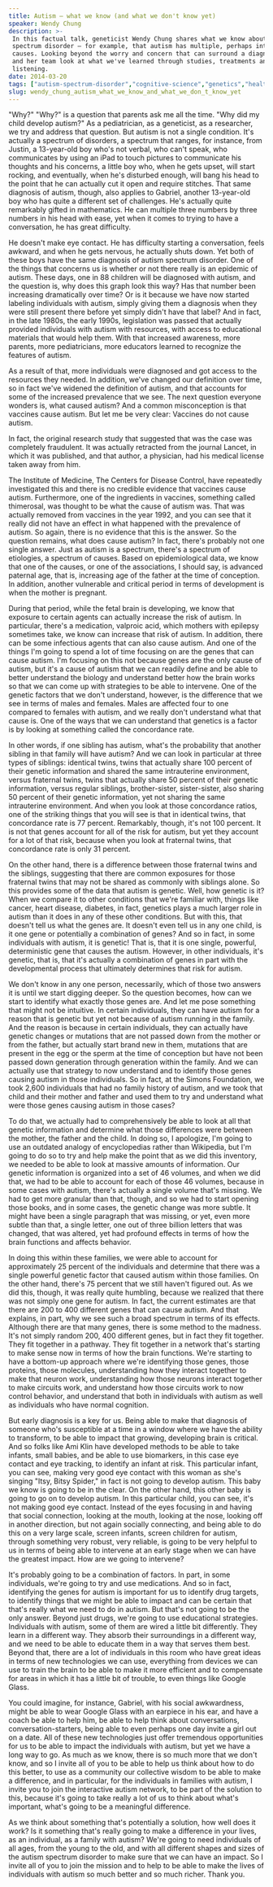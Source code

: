 ```yaml
---
title: Autism — what we know (and what we don't know yet)
speaker: Wendy Chung
description: >-
 In this factual talk, geneticist Wendy Chung shares what we know about autism
 spectrum disorder — for example, that autism has multiple, perhaps interlocking,
 causes. Looking beyond the worry and concern that can surround a diagnosis, Chung
 and her team look at what we've learned through studies, treatments and careful
 listening.
date: 2014-03-20
tags: ["autism-spectrum-disorder","cognitive-science","genetics","health","neuroscience","science","medicine","medical-research","mental-health","disease","vaccines","dna","pregnancy","children","family","disability","psychology","biology"]
slug: wendy_chung_autism_what_we_know_and_what_we_don_t_know_yet
---
```


"Why?" "Why?" is a question that parents ask me all the time. "Why did my child develop
autism?" As a pediatrician, as a geneticist, as a researcher, we try and address that
question. But autism is not a single condition. It's actually a spectrum of disorders, a
spectrum that ranges, for instance, from Justin, a 13-year-old boy who's not verbal, who
can't speak, who communicates by using an iPad to touch pictures to communicate his
thoughts and his concerns, a little boy who, when he gets upset, will start rocking, and
eventually, when he's disturbed enough, will bang his head to the point that he can
actually cut it open and require stitches. That same diagnosis of autism, though, also
applies to Gabriel, another 13-year-old boy who has quite a different set of challenges.
He's actually quite remarkably gifted in mathematics. He can multiple three numbers by
three numbers in his head with ease, yet when it comes to trying to have a conversation,
he has great difficulty.

He doesn't make eye contact. He has difficulty starting a conversation, feels awkward, and
when he gets nervous, he actually shuts down. Yet both of these boys have the same
diagnosis of autism spectrum disorder. One of the things that concerns us is whether or not
there really is an epidemic of autism. These days, one in 88 children will be diagnosed
with autism, and the question is, why does this graph look this way? Has that number been
increasing dramatically over time? Or is it because we have now started labeling
individuals with autism, simply giving them a diagnosis when they were still present there
before yet simply didn't have that label? And in fact, in the late 1980s, the early 1990s,
legislation was passed that actually provided individuals with autism with resources, with
access to educational materials that would help them. With that increased awareness, more
parents, more pediatricians, more educators learned to recognize the features of
autism.

As a result of that, more individuals were diagnosed and got access to the resources they
needed. In addition, we've changed our definition over time, so in fact we've widened the
definition of autism, and that accounts for some of the increased prevalence that we
see. The next question everyone wonders is, what caused autism? And a common misconception
is that vaccines cause autism. But let me be very clear: Vaccines do not cause autism.

In fact, the original research study that suggested that was the case was completely
fraudulent. It was actually retracted from the journal Lancet, in which it was published,
and that author, a physician, had his medical license taken away from him.

The Institute of Medicine, The Centers for Disease Control, have repeatedly investigated
this and there is no credible evidence that vaccines cause autism. Furthermore, one of the
ingredients in vaccines, something called thimerosal, was thought to be what the cause of
autism was. That was actually removed from vaccines in the year 1992, and you can see that
it really did not have an effect in what happened with the prevalence of autism. So again,
there is no evidence that this is the answer. So the question remains, what does cause
autism? In fact, there's probably not one single answer. Just as autism is a spectrum,
there's a spectrum of etiologies, a spectrum of causes. Based on epidemiological data, we
know that one of the causes, or one of the associations, I should say, is advanced
paternal age, that is, increasing age of the father at the time of conception. In
addition, another vulnerable and critical period in terms of development is when the
mother is pregnant.

During that period, while the fetal brain is developing, we know that exposure to certain
agents can actually increase the risk of autism. In particular, there's a medication,
valproic acid, which mothers with epilepsy sometimes take, we know can increase that risk
of autism. In addition, there can be some infectious agents that can also cause autism. And
one of the things I'm going to spend a lot of time focusing on are the genes that can
cause autism. I'm focusing on this not because genes are the only cause of autism, but
it's a cause of autism that we can readily define and be able to better understand the
biology and understand better how the brain works so that we can come up with strategies
to be able to intervene. One of the genetic factors that we don't understand, however, is
the difference that we see in terms of males and females. Males are affected four to one
compared to females with autism, and we really don't understand what that cause is. One of
the ways that we can understand that genetics is a factor is by looking at something
called the concordance rate.

In other words, if one sibling has autism, what's the probability that another sibling in
that family will have autism? And we can look in particular at three types of siblings:
identical twins, twins that actually share 100 percent of their genetic information and
shared the same intrauterine environment, versus fraternal twins, twins that actually
share 50 percent of their genetic information, versus regular siblings, brother-sister,
sister-sister, also sharing 50 percent of their genetic information, yet not sharing the
same intrauterine environment. And when you look at those concordance ratios, one of the
striking things that you will see is that in identical twins, that concordance rate is 77
percent. Remarkably, though, it's not 100 percent. It is not that genes account for all of
the risk for autism, but yet they account for a lot of that risk, because when you look at
fraternal twins, that concordance rate is only 31 percent.

On the other hand, there is a difference between those fraternal twins and the siblings,
suggesting that there are common exposures for those fraternal twins that may not be
shared as commonly with siblings alone. So this provides some of the data that autism is
genetic. Well, how genetic is it? When we compare it to other conditions that we're
familiar with, things like cancer, heart disease, diabetes, in fact, genetics plays a much
larger role in autism than it does in any of these other conditions. But with this, that
doesn't tell us what the genes are. It doesn't even tell us in any one child, is it one
gene or potentially a combination of genes? And so in fact, in some individuals with
autism, it is genetic! That is, that it is one single, powerful, deterministic gene that
causes the autism. However, in other individuals, it's genetic, that is, that it's
actually a combination of genes in part with the developmental process that ultimately
determines that risk for autism.

We don't know in any one person, necessarily, which of those two answers it is until we
start digging deeper. So the question becomes, how can we start to identify what exactly
those genes are. And let me pose something that might not be intuitive. In certain
individuals, they can have autism for a reason that is genetic but yet not because of
autism running in the family. And the reason is because in certain individuals, they can
actually have genetic changes or mutations that are not passed down from the mother or
from the father, but actually start brand new in them, mutations that are present in the
egg or the sperm at the time of conception but have not been passed down generation
through generation within the family. And we can actually use that strategy to now
understand and to identify those genes causing autism in those individuals. So in fact, at
the Simons Foundation, we took 2,600 individuals that had no family history of autism, and
we took that child and their mother and father and used them to try and understand what
were those genes causing autism in those cases?

To do that, we actually had to comprehensively be able to look at all that genetic
information and determine what those differences were between the mother, the father and
the child. In doing so, I apologize, I'm going to use an outdated analogy of encyclopedias
rather than Wikipedia, but I'm going to do so to try and help make the point that as we
did this inventory, we needed to be able to look at massive amounts of information. Our
genetic information is organized into a set of 46 volumes, and when we did that, we had to
be able to account for each of those 46 volumes, because in some cases with autism,
there's actually a single volume that's missing. We had to get more granular than that,
though, and so we had to start opening those books, and in some cases, the genetic change
was more subtle. It might have been a single paragraph that was missing, or yet, even more
subtle than that, a single letter, one out of three billion letters that was changed, that
was altered, yet had profound effects in terms of how the brain functions and affects
behavior.

In doing this within these families, we were able to account for approximately 25 percent
of the individuals and determine that there was a single powerful genetic factor that
caused autism within those families. On the other hand, there's 75 percent that we still
haven't figured out. As we did this, though, it was really quite humbling, because we
realized that there was not simply one gene for autism. In fact, the current estimates are
that there are 200 to 400 different genes that can cause autism. And that explains, in
part, why we see such a broad spectrum in terms of its effects. Although there are that
many genes, there is some method to the madness. It's not simply random 200, 400 different
genes, but in fact they fit together. They fit together in a pathway. They fit together in
a network that's starting to make sense now in terms of how the brain functions. We're
starting to have a bottom-up approach where we're identifying those genes, those proteins,
those molecules, understanding how they interact together to make that neuron work,
understanding how those neurons interact together to make circuits work, and understand
how those circuits work to now control behavior, and understand that both in individuals
with autism as well as individuals who have normal cognition.

But early diagnosis is a key for us. Being able to make that diagnosis of someone who's
susceptible at a time in a window where we have the ability to transform, to be able to
impact that growing, developing brain is critical. And so folks like Ami Klin have
developed methods to be able to take infants, small babies, and be able to use biomarkers,
in this case eye contact and eye tracking, to identify an infant at risk. This particular
infant, you can see, making very good eye contact with this woman as she's singing "Itsy,
Bitsy Spider," in fact is not going to develop autism. This baby we know is going to be in
the clear. On the other hand, this other baby is going to go on to develop autism. In this
particular child, you can see, it's not making good eye contact. Instead of the eyes
focusing in and having that social connection, looking at the mouth, looking at the nose,
looking off in another direction, but not again socially connecting, and being able to do
this on a very large scale, screen infants, screen children for autism, through something
very robust, very reliable, is going to be very helpful to us in terms of being able to
intervene at an early stage when we can have the greatest impact. How are we going to
intervene?

It's probably going to be a combination of factors. In part, in some individuals, we're
going to try and use medications. And so in fact, identifying the genes for autism is
important for us to identify drug targets, to identify things that we might be able to
impact and can be certain that that's really what we need to do in autism. But that's not
going to be the only answer. Beyond just drugs, we're going to use educational strategies.
Individuals with autism, some of them are wired a little bit differently. They learn in a
different way. They absorb their surroundings in a different way, and we need to be able
to educate them in a way that serves them best. Beyond that, there are a lot of
individuals in this room who have great ideas in terms of new technologies we can use,
everything from devices we can use to train the brain to be able to make it more efficient
and to compensate for areas in which it has a little bit of trouble, to even things like
Google Glass.

You could imagine, for instance, Gabriel, with his social awkwardness, might be able to
wear Google Glass with an earpiece in his ear, and have a coach be able to help him, be
able to help think about conversations, conversation-starters, being able to even perhaps
one day invite a girl out on a date. All of these new technologies just offer tremendous
opportunities for us to be able to impact the individuals with autism, but yet we have a
long way to go. As much as we know, there is so much more that we don't know, and so I
invite all of you to be able to help us think about how to do this better, to use as a
community our collective wisdom to be able to make a difference, and in particular, for
the individuals in families with autism, I invite you to join the interactive autism
network, to be part of the solution to this, because it's going to take really a lot of us
to think about what's important, what's going to be a meaningful difference.

As we think about something that's potentially a solution, how well does it work? Is it
something that's really going to make a difference in your lives, as an individual, as a
family with autism? We're going to need individuals of all ages, from the young to the
old, and with all different shapes and sizes of the autism spectrum disorder to make sure
that we can have an impact. So I invite all of you to join the mission and to help to be
able to make the lives of individuals with autism so much better and so much richer. Thank
you. 

<!--
ad_duration=3.33
event="TED2014"
external_start_time=0
has_talk_citation=1
intro_duration=11.82
is_subtitle_required="False"
is_talk_featured="True"
language="en"
language_swap="False"
native_language="en"
number_of_related_talks=6
number_of_speakers=1
number_of_subtitled_videos=32
number_of_tags=18
number_of_talk_download_languages=33
number_of_talk_more_resources=1
number_of_talk_recommendations=0
number_of_talks_take_actions=2
post_ad_duration=0.83
published_timestamp="2014-04-28 14:57:37"
recording_date="2014-03-20"
speaker_description="Geneticist"
speaker_is_published=1
speaker_name="Wendy Chung"
talk_name="Autism — what we know (and what we don't know yet)"
talks_tags=["autism-spectrum-disorder","cognitive-science","genetics","health","neuroscience","science","medicine","medical-research","mental-health","disease","vaccines","dna","pregnancy","children","family","disability","psychology","biology"]
url_audio="https://download.ted.com/talks/WendyChung_2014.mp3?apikey=acme-roadrunner"
url_photo_speaker="https://pe.tedcdn.com/images/ted/74be7bb8f0f8c168675bd7d423a6b8a206368f8f_254x191.jpg"
url_photo_talk="https://pe.tedcdn.com/images/ted/682f3f12bf88ac224376f8062f828c43416b174d_1600x1200.jpg"
url_webpage="https://www.ted.com/talks/wendy_chung_autism_what_we_know_and_what_we_don_t_know_yet"
video_type_name="TED Stage Talk"
-->